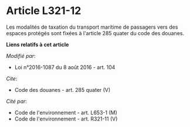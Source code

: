 # Article L321-12

Les modalités de taxation du transport maritime de passagers vers des espaces protégés sont fixées à l'article 285 quater du
code des douanes.

**Liens relatifs à cet article**

_Modifié par_:

  - Loi n°2016-1087 du 8 août 2016 - art. 104

_Cite_:

  - Code des douanes - art. 285 quater (V)

_Cité par_:

  - Code de l'environnement - art. L653-1 (M)
  - Code de l'environnement - art. R321-11 (V)
